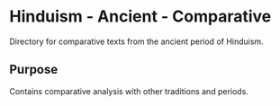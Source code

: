 # Hinduism - Ancient - Comparative

Directory for comparative texts from the ancient period of Hinduism.

## Purpose
Contains comparative analysis with other traditions and periods.
